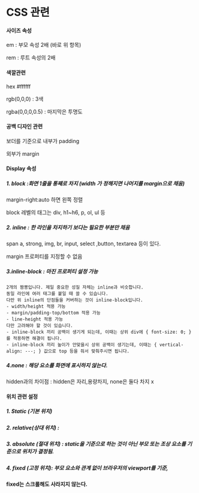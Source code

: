 # CSS 관련



#### 사이즈 속성

em : 부모 속성 2배 (바로 위 항목)

rem : 루트 속성의 2배



#### 색깔관련

hex #ffffff

rgb(0,0,0) : 3색

rgba(0,0,0,0.5) : 마지막은 투명도



#### 공백 디자인 관련

보더를 기준으로 내부가 padding

외부가 margin



#### Display 속성

##### 1. block :화면 1줄을 통째로 차지 (width 가 정해지면 나머지를 margin으로 채움)

margin-right:auto 하면 왼쪽 정렬

block 레벨의 태그는 div, h1~h6, p, ol, ul 등



##### 2. inline : 한 라인을 차지하기 보다는 필요한 부분만 채움

span a, strong, img, br, input, select ,button, textarea 등이 있다.

margin 프로퍼티를 지정할 수 없음



##### 3.inline-block : 마진 프로퍼티 설정 가능

```
2개의 짬뽕입니다. 제일 중요한 성질 자체는 inline과 비슷합니다.
동일 라인에 여러 태그를 붙일 때 쓸 수 있습니다.
다만 위 inline의 단점들을 커버하는 것이 inline-block입니다.
- width/height 적용 가능
- margin/padding-top/bottom 적용 가능
- line-height 적용 가능
다만 고려해야 할 것이 있습니다.
- inline-block 끼리 공백이 생기게 되는데, 이때는 상위 div에 { font-size: 0; } 를 적용하면 해결이 됩니다.
- inline-block 끼리 높이가 안맞을시 상위 공백이 생기는데, 이때는 { vertical-align: ---; } 값으로 top 등을 줘서 맞춰주시면 됩니다. 
```





##### 4.none : 해당 요소를 화면에 표시하지 않는다.

hidden과의 차이점 : hidden은 자리,용량차지, none은 둘다 차지 x





#### 위치 관련 설정

##### 1. Static (기본 위치) 

##### 2. relative(상대 위치) : 

##### 3. absolute (절대 위치) : static을 기준으로 하는 것이 아닌 부모 또는 조상 요소를 기준으로 위치가 결정됨.

##### 4. fixed (고정 위치): 부모 요소와 관계 없이 브라우저의 viewport를 기준, 

#### fixed는 스크롤해도 사라지지 않는다.


